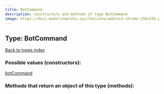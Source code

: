 ```yaml
---
title: BotCommand
description: constructors and methods of type BotCommand
image: https://docs.madelineproto.xyz/favicons/android-chrome-256x256.png
---
```

## Type: BotCommand  
[Back to types index](index.md)



### Possible values (constructors):

[botCommand](../constructors/botCommand.md)  



### Methods that return an object of this type (methods):



